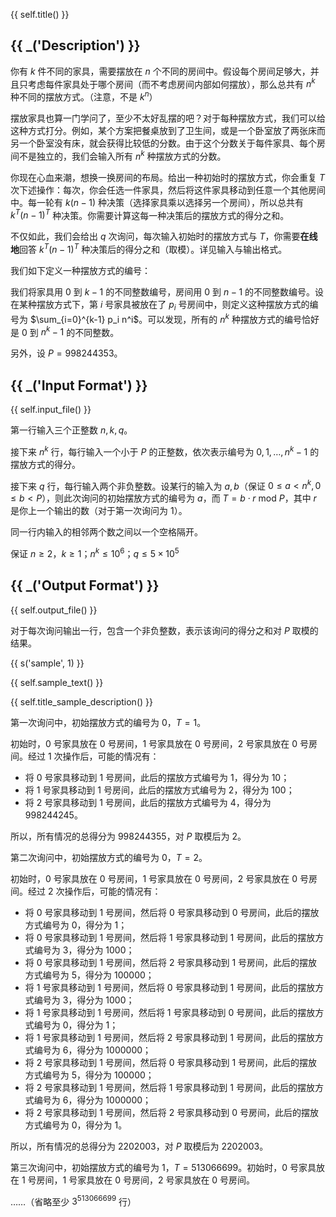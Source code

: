 {{ self.title() }}

## {{ _('Description') }}

你有 $k$ 件不同的家具，需要摆放在 $n$ 个不同的房间中。假设每个房间足够大，并且只考虑每件家具处于哪个房间（而不考虑房间内部如何摆放），那么总共有 $n^k$ 种不同的摆放方式。（注意，不是 $k^n$）

摆放家具也算一门学问了，至少不太好乱摆的吧？对于每种摆放方式，我们可以给这种方式打分。例如，某个方案把餐桌放到了卫生间，或是一个卧室放了两张床而另一个卧室没有床，就会获得比较低的分数。由于这个分数关于每件家具、每个房间不是独立的，我们会输入所有 $n^k$ 种摆放方式的分数。

你现在心血来潮，想换一换房间的布局。给出一种初始时的摆放方式，你会重复 $T$ 次下述操作：每次，你会任选一件家具，然后将这件家具移动到任意一个其他房间中。每一轮有 $k(n-1)$ 种决策（选择家具乘以选择另一个房间），所以总共有 $k^T(n-1)^T$ 种决策。你需要计算这每一种决策后的摆放方式的得分之和。

不仅如此，我们会给出 $q$ 次询问，每次输入初始时的摆放方式与 $T$，你需要**在线地**回答 $k^T(n-1)^T$ 种决策后的得分之和（取模）。详见输入与输出格式。

我们如下定义一种摆放方式的编号：

我们将家具用 0 到 $k-1$ 的不同整数编号，房间用 0 到 $n-1$ 的不同整数编号。设在某种摆放方式下，第 $i$ 号家具被放在了 $p_i$ 号房间中，则定义这种摆放方式的编号为 $\sum_{i=0}^{k-1} p_i n^i$。可以发现，所有的 $n^k$ 种摆放方式的编号恰好是 0 到 $n^k -1$ 的不同整数。

另外，设 $P=998244353$。

## {{ _('Input Format') }}

{{ self.input_file() }}

第一行输入三个正整数 $n, k, q$。

接下来 $n^k$ 行，每行输入一个小于 $P$ 的正整数，依次表示编号为 $0, 1, \dots, n^k - 1$ 的摆放方式的得分。

接下来 $q$ 行，每行输入两个非负整数。设某行的输入为 $a, b$（保证 $0 \leq a < n^k, 0 \leq b < P$），则此次询问的初始摆放方式的编号为 $a$，而 $T=b \cdot r~\text{mod}~P$，其中 $r$ 是你上一个输出的数（对于第一次询问为 $1$）。

同一行内输入的相邻两个数之间以一个空格隔开。

保证 $n \geq 2$，$k \geq 1$；$n^k \leq 10^6$；$q \leq 5 \times 10^5$

## {{ _('Output Format') }}

{{ self.output_file() }}

对于每次询问输出一行，包含一个非负整数，表示该询问的得分之和对 $P$ 取模的结果。

{{ s('sample', 1) }}

{{ self.sample_text() }}

{{ self.title_sample_description() }}

第一次询问中，初始摆放方式的编号为 0，$T=1$。

初始时，0 号家具放在 0 号房间，1 号家具放在 0 号房间，2 号家具放在 0 号房间。经过 1 次操作后，可能的情况有：

* 将 0 号家具移动到 1 号房间，此后的摆放方式编号为 1，得分为 10；
* 将 1 号家具移动到 1 号房间，此后的摆放方式编号为 2，得分为 100；
* 将 2 号家具移动到 1 号房间，此后的摆放方式编号为 4，得分为 998244245。

所以，所有情况的总得分为 998244355，对 $P$ 取模后为 2。

第二次询问中，初始摆放方式的编号为 0，$T=2$。

初始时，0 号家具放在 0 号房间，1 号家具放在 0 号房间，2 号家具放在 0 号房间。经过 2 次操作后，可能的情况有：

* 将 0 号家具移动到 1 号房间，然后将 0 号家具移动到 0 号房间，此后的摆放方式编号为 0，得分为 1；
* 将 0 号家具移动到 1 号房间，然后将 1 号家具移动到 1 号房间，此后的摆放方式编号为 3，得分为 1000；
* 将 0 号家具移动到 1 号房间，然后将 2 号家具移动到 1 号房间，此后的摆放方式编号为 5，得分为 100000；
* 将 1 号家具移动到 1 号房间，然后将 0 号家具移动到 1 号房间，此后的摆放方式编号为 3，得分为 1000；
* 将 1 号家具移动到 1 号房间，然后将 1 号家具移动到 0 号房间，此后的摆放方式编号为 0，得分为 1；
* 将 1 号家具移动到 1 号房间，然后将 2 号家具移动到 1 号房间，此后的摆放方式编号为 6，得分为 1000000；
* 将 2 号家具移动到 1 号房间，然后将 0 号家具移动到 1 号房间，此后的摆放方式编号为 5，得分为 100000；
* 将 2 号家具移动到 1 号房间，然后将 1 号家具移动到 1 号房间，此后的摆放方式编号为 6，得分为 1000000；
* 将 2 号家具移动到 1 号房间，然后将 2 号家具移动到 0 号房间，此后的摆放方式编号为 0，得分为 1。

所以，所有情况的总得分为 2202003，对 $P$ 取模后为 2202003。

第三次询问中，初始摆放方式的编号为 1，$T=513066699$。初始时，0 号家具放在 1 号房间，1 号家具放在 0 号房间，2 号家具放在 0 号房间。

……（省略至少 $3^{513066699}$ 行）

